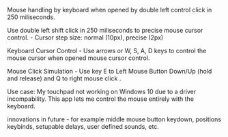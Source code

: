Mouse handling by keyboard when opened by double left control click in 250 miliseconds.

Use double left shift click in 250 miliseconds to precise mouse cursor control. - Cursor step size: normal (10px), precise (2px)

Keyboard Cursor Control - Use arrows or W, S, A, D keys to control the mouse cursor when opened mouse cursor control.

Mouse Click Simulation - Use key E to Left Mouse Button Down/Up (hold and release) and Q to right mouse click . 

Use case:
My touchpad not working on Windows 10 due to a driver incompability. This app lets me control the mouse entirely with the keyboard.

innovations in future - for example middle mouse button keydown, positions keybinds, setupable delays, user defined sounds, etc.
